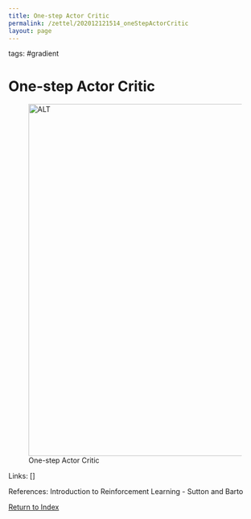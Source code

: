 ```yaml
---
title: One-step Actor Critic
permalink: /zettel/202012121514_oneStepActorCritic
layout: page
---
```

tags: #gradient

# One-step Actor Critic

<figure>
  <img src="/zettel/Images/ReinforcementLearning/OneStepActorCriticPi.png"
     alt="ALT"
     class="centerImage"
     style="width: 700px;" />
  <figcaption> One-step Actor Critic </figcaption>     
</figure>

Links: []

References: Introduction to Reinforcement Learning - Sutton and Barto

[Return to Index](index)